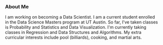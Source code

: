 ### About Me

I am working on becoming a Data Scientist. I am a current student enrolled in the Data Science Masters program at UT Austin. So far, I've taken classes is Probability and Statistics and Data Visualization. I'm currently taking classes in Regression and Data Structures and Algorithms. My extra curricular interests include pool (billiards), cooking, and martial arts.

<!--
**minasso/minasso** is a ✨ _special_ ✨ repository because its `README.md` (this file) appears on your GitHub profile.

Here are some ideas to get you started:

- 🔭 I’m currently working on ...
- 🌱 I’m currently learning ...
- 👯 I’m looking to collaborate on ...
- 🤔 I’m looking for help with ...
- 💬 Ask me about ...
- 📫 How to reach me: ...
- 😄 Pronouns: ...
- ⚡ Fun fact: ...
-->
